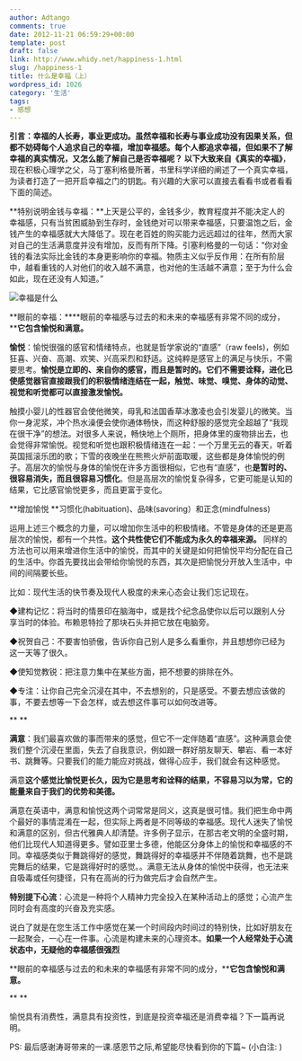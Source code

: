 ```yaml
---
author: Adtango
comments: true
date: 2012-11-21 06:59:29+00:00
template: post
draft: false
link: http://www.whidy.net/happiness-1.html
slug: /happiness-1
title: 什么是幸福（上）
wordpress_id: 1026
category: '生活'
tags:
- 感想
---
```


**引言：**幸福的人长寿，事业更成功。虽然幸福和长寿与事业成功没有因果关系，但都不妨碍每个人追求自己的幸福，增加幸福感。每个人都追求幸福，但如果不了解幸福的真实情况，又怎么能了解自己是否幸福呢？
以下大致来自**《真实的幸福》**，现在积极心理学之父，马丁塞利格曼所著，书里科学详细的阐述了一个真实幸福，为读者打造了一把开启幸福之门的钥匙。有兴趣的大家可以直接去看看书或者看看下面的简述。

**特别说明金钱与幸福：**上天是公平的，金钱多少，教育程度并不能决定人的幸福感，只有当贫困威胁到生存时，金钱绝对可以带来幸福感，只要温饱之后，金钱产生的幸福感就大大降低了。现在老百姓的购买能力远远超过的往年，然而大家对自己的生活满意度并没有增加，反而有所下降。引塞利格曼的一句话：“你对金钱的看法实际比金钱的本身更影响你的幸福。物质主义似乎反作用：在所有阶层中，越看重钱的人对他们的收入越不满意，也对他的生活越不满意；至于为什么会如此，现在还没有人知道。”

![幸福是什么](https://www.whidy.net/wp-content/uploads/2012/10/happiness.jpg)

**眼前的幸福：****眼前的幸福感与过去的和未来的幸福感有非常不同的成分，****它包含愉悦和满意。**

<!-- more -->

**愉悦**：愉悦很强的感官和情绪特点，也就是哲学家说的“直感”（raw feels)，例如狂喜、兴奋、高潮、欢笑、兴高采烈和舒适。这纯粹是感官上的满足与快乐，不需要思考。**愉悦是立即的、来自你的感官，而且是暂时的。它们不需要诠释，进化已使感觉器官直接跟我们的积极情绪连结在一起，触觉、味觉、嗅觉、身体的动觉、视觉和听觉都可以直接激发愉悦。**

触摸小婴儿的性器官会使他微笑，母乳和法国香草冰激凌也会引发婴儿的微笑。当你一身泥浆，冲个热水澡便会使你通体畅快，而这种舒服的感觉完全超越了“我现在很干净”的想法。对很多人来说，畅快地上个厕所，把身体里的废物排出去，也会觉得非常愉悦。视觉和听觉也跟积极情绪连在一起：一个万里无云的春天，听着英国摇滚乐团的歌；下雪的夜晚坐在熊熊火炉前面取暖，这些都是身体愉悦的例子。高层次的愉悦与身体的愉悦在许多方面很相似，它也有“直感”，也**是暂时的、很容易消失，而且很容易习惯化**。但是高层次的愉悦复杂得多，它更可能是认知的结果，它比感官愉悦更多，而且更富于变化。

**增加愉悦
**习惯化(habituation)、品味(savoring）和正念(mindfulness)

运用上述三个概念的力量，可以增加你生活中的积极情绪。不管是身体的还是更高层次的愉悦，都有一个共性。**这个共性使它们不能成为永久的幸福来源。** 同样的方法也可以用来增进你生活中的愉悦，而其中的关键是如何把愉悦平均分配在自己的生活中。你首先要找出会带给你愉悦的东西，其次是把愉悦分开放入生活中，中间的间隔要长些。

比如：现代生活的快节奏及现代人极度的未来心态会让我们忘记现在。

◆建构记忆：将当时的情景印在脑海中，或是找个纪念品使你以后可以跟别人分享当时的体验。布赖恩特捡了那块石头并把它放在电脑旁。

◆祝贺自己：不要害怕骄傲，告诉你自己别人是多么看重你，并且想想你已经为这一天等了很久。

◆使知觉教锐：把注意力集中在某些方面，把不想要的排除在外。

◆专注：让你自己完全沉浸在其中，不去想别的，只是感受。不要去想应该做的事，不要去想等一下会怎样，或去想这件事可以如何改进等。

** **

**满意**：我们最喜欢做的事而带来的感觉，但它不一定伴随着“直感”。这种满意会使我们整个沉浸在里面，失去了自我意识，例如跟一群好朋友聊天、攀岩、看一本好书、跳舞等。只要我们的能力能应对挑战，做得心应手，我们就会有这种感觉。

满意**这个感觉比愉悦更长久，因为它是思考和诠释的结果，不容易习以为常，它的能量来自于我们的优势和美德。**

满意在英语中，满意和愉悦这两个词常常是同义，这真是很可惜。我们把生命中两个最好的事情混淆在一起，但实际上两者是不同等级的幸福感。现代人迷失了愉悦和满意的区别，但古代雅典人却清楚。许多例子显示，在那古老文明的全盛时期，他们比现代人知道得更多。譬如亚里士多德，他能区分身体上的愉悦和幸福感的不同。幸福感类似于舞跳得好的感觉，舞跳得好的幸福感并不伴随着跳舞，也不是跳完舞后的结果，它是跳得好时的感觉。。满意无法从身体的愉悦中获得，也无法来自吸毒或任何捷径，只有在高尚的行为做完后才会自然产生。

**特别提下心流**：心流是一种将个人精神力完全投入在某种活动上的感觉；心流产生同时会有高度的兴奋及充实感。

说白了就是在您生活工作中感觉在某一个时间段内时间过的特别快，比如好朋友在一起聚会，一心在一件事。心流是构建未来的心理资本。**如果一个人经常处于心流状态中，无疑他的幸福感很强烈**

**眼前的幸福感与过去的和未来的幸福感有非常不同的成分，****它包含愉悦和满意。**

** **

愉悦具有消费性，满意具有投资性，到底是投资幸福还是消费幸福？下一篇再说明。

PS: 最后感谢涛哥带来的一课.感恩节之际,希望能尽快看到你的下篇~ (小白注: )
